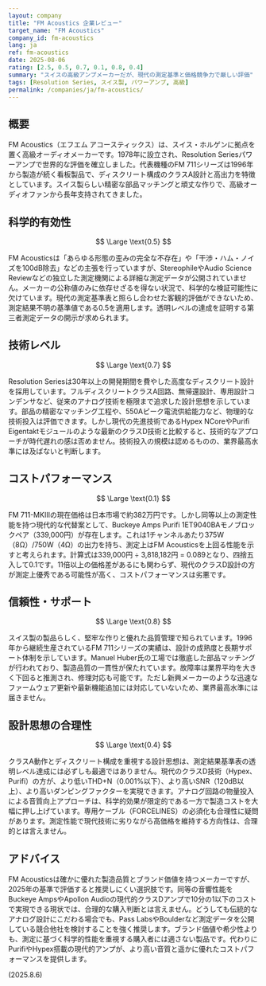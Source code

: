 ```yaml
---
layout: company
title: "FM Acoustics 企業レビュー"
target_name: "FM Acoustics"
company_id: fm-acoustics
lang: ja
ref: fm-acoustics
date: 2025-08-06
rating: [2.5, 0.5, 0.7, 0.1, 0.8, 0.4]
summary: "スイスの高級アンプメーカーだが、現代の測定基準と価格競争力で厳しい評価"
tags: [Resolution Series, スイス製, パワーアンプ, 高級]
permalink: /companies/ja/fm-acoustics/
---
```

## 概要

FM Acoustics（エフエム アコースティックス）は、スイス・ホルゲンに拠点を置く高級オーディオメーカーです。1978年に設立され、Resolution Seriesパワーアンプで世界的な評価を確立しました。代表機種のFM 711シリーズは1996年から製造が続く看板製品で、ディスクリート構成のクラスA設計と高出力を特徴としています。スイス製らしい精密な部品マッチングと頑丈な作りで、高級オーディオファンから長年支持されてきました。

## 科学的有効性

$$ \Large \text{0.5} $$

FM Acousticsは「あらゆる形態の歪みの完全な不存在」や「干渉・ハム・ノイズを100dB除去」などの主張を行っていますが、StereophileやAudio Science Reviewなどの独立した測定機関による詳細な測定データが公開されていません。メーカーの公称値のみに依存せざるを得ない状況で、科学的な検証可能性に欠けています。現代の測定基準表と照らし合わせた客観的評価ができないため、測定結果不明の基準値である0.5を適用します。透明レベルの達成を証明する第三者測定データの開示が求められます。

## 技術レベル

$$ \Large \text{0.7} $$

Resolution Seriesは30年以上の開発期間を費やした高度なディスクリート設計を採用しています。フルディスクリートクラスA回路、無帰還設計、専用設計コンデンサなど、従来のアナログ技術を極限まで追求した設計思想を示しています。部品の精密なマッチング工程や、550Aピーク電流供給能力など、物理的な技術投入は評価できます。しかし現代の先進技術であるHypex NCoreやPurifi Eigentaktモジュールのような最新のクラスD技術と比較すると、技術的なアプローチが時代遅れの感は否めません。技術投入の規模は認めるものの、業界最高水準には及ばないと判断します。

## コストパフォーマンス

$$ \Large \text{0.1} $$

FM 711-MKIIIの現在価格は日本市場で約382万円です。しかし同等以上の測定性能を持つ現代的な代替案として、Buckeye Amps Purifi 1ET9040BAモノブロックペア（339,000円）が存在します。これは1チャンネルあたり375W（8Ω）/750W（4Ω）の出力を持ち、測定上はFM Acousticsを上回る性能を示すと考えられます。計算式は339,000円 ÷ 3,818,182円 = 0.089となり、四捨五入して0.1です。11倍以上の価格差があるにも関わらず、現代のクラスD設計の方が測定上優秀である可能性が高く、コストパフォーマンスは劣悪です。

## 信頼性・サポート

$$ \Large \text{0.8} $$

スイス製の製品らしく、堅牢な作りと優れた品質管理で知られています。1996年から継続生産されているFM 711シリーズの実績は、設計の成熟度と長期サポート体制を示しています。Manuel Huber氏の工場では徹底した部品マッチングが行われており、製造品質の一貫性が保たれています。故障率は業界平均を大きく下回ると推測され、修理対応も可能です。ただし新興メーカーのような迅速なファームウェア更新や最新機能追加には対応していないため、業界最高水準には届きません。

## 設計思想の合理性

$$ \Large \text{0.4} $$

クラスA動作とディスクリート構成を重視する設計思想は、測定結果基準表の透明レベル達成には必ずしも最適ではありません。現代のクラスD技術（Hypex、Purifi）の方が、より低いTHD+N（0.001%以下）、より高いSNR（120dB以上）、より高いダンピングファクターを実現できます。アナログ回路の物量投入による音質向上アプローチは、科学的効果が限定的である一方で製造コストを大幅に押し上げています。専用ケーブル（FORCELINES）の必須化も合理性に疑問があります。測定性能で現代技術に劣りながら高価格を維持する方向性は、合理的とは言えません。

## アドバイス

FM Acousticsは確かに優れた製造品質とブランド価値を持つメーカーですが、2025年の基準で評価すると推奨しにくい選択肢です。同等の音響性能をBuckeye AmpsやApollon Audioの現代的クラスDアンプで10分の1以下のコストで実現できる現状では、合理的な購入判断とは言えません。どうしても伝統的なアナログ設計にこだわる場合でも、Pass LabsやBoulderなど測定データを公開している競合他社を検討することを強く推奨します。ブランド価値や希少性よりも、測定に基づく科学的性能を重視する購入者には適さない製品です。代わりにPurifiやHypex搭載の現代的アンプが、より高い音質と遥かに優れたコストパフォーマンスを提供します。

(2025.8.6)
